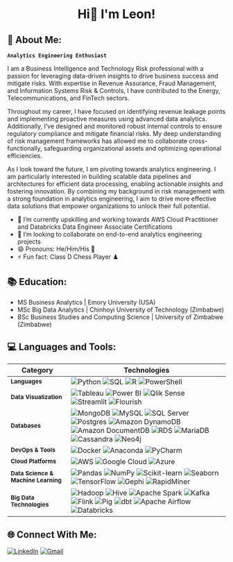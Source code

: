 #  <p align="center"> Hi👋 I'm Leon! </p>

## 💫 About Me:
****`Analytics Engineering Enthusiast`****

I am a Business Intelligence and Technology Risk professional with a passion for leveraging data-driven insights to drive business success and mitigate risks. With expertise in Revenue Assurance, Fraud Management, and Information Systems Risk & Controls, I have contributed to the Energy, Telecommunications, and FinTech sectors.

Throughout my career, I have focused on identifying revenue leakage points and implementing proactive measures using advanced data analytics. Additionally, I’ve designed and monitored robust internal controls to ensure regulatory compliance and mitigate financial risks. My deep understanding of risk management frameworks has allowed me to collaborate cross-functionally, safeguarding organizational assets and optimizing operational efficiencies.

As I look toward the future, I am pivoting towards analytics engineering. I am particularly interested in building scalable data pipelines and architectures for efficient data processing, enabling actionable insights and fostering innovation. By combining my background in risk management with a strong foundation in analytics engineering, I aim to drive more effective data solutions that empower organizations to unlock their full potential.

- 🌱 I’m currently upskilling and working towards AWS Cloud Practitioner and Databricks Data Engineer Associate Certifications
- 👯 I’m looking to collaborate on end-to-end analytics engineering projects
- 😄 Pronouns: He/Him/His 👦 
- ⚡ Fun fact: Class D Chess Player ♟️

## 📚 Education:
- MS Business Analytics | Emory University (USA)
- MSc Big Data Analytics | Chinhoyi University of Technology (Zimbabwe)
- BSc Business Studies and Computing Science | University of Zimbabwe (Zimbabwe)
   
## 💻 Languages and Tools:
**Category** | **Technologies**  
--- | ---  
**<sub>Languages</sub>** | ![Python](https://img.shields.io/badge/-Python-3776AB?style=flat-square&logo=python&logoColor=white)  ![SQL](https://img.shields.io/badge/-SQL-CC2927?style=flat-square&logo=microsoftsqlserver&logoColor=white)  ![R](https://img.shields.io/badge/-R-276DC3?style=flat-square&logo=r&logoColor=white)  ![PowerShell](https://img.shields.io/badge/-PowerShell-2CA5E0?style=flat-square&logo=powershell&logoColor=white) 
**<sub>Data Visualization</sub>** | ![Tableau](https://img.shields.io/badge/-Tableau-E97627?style=flat-square&logo=tableau&logoColor=white)  ![Power BI](https://img.shields.io/badge/-Power%20BI-F2C811?style=flat-square&logo=powerbi&logoColor=black)  ![Qlik Sense](https://img.shields.io/badge/-Qlik%20Sense-0097B2?style=flat-square&logo=qlik&logoColor=white)  ![Streamlit](https://img.shields.io/badge/-Streamlit-FF4B6E?style=flat-square&logo=streamlit&logoColor=white)  ![Flourish](https://img.shields.io/badge/-Flourish-64B3F4?style=flat-square&logo=flourish&logoColor=white)
**<sub>Databases</sub>** | ![MongoDB](https://img.shields.io/badge/-MongoDB-47A248?style=flat-square&logo=mongodb&logoColor=white)  ![MySQL](https://img.shields.io/badge/-MySQL-4479A1?style=flat-square&logo=mysql&logoColor=white)  ![SQL Server](https://img.shields.io/badge/-Microsoft%20SQL%20Server-CC2927?style=flat-square&logo=microsoftsqlserver&logoColor=white)  ![Postgres](https://img.shields.io/badge/-PostgreSQL-336791?style=flat-square&logo=postgresql&logoColor=white)  ![Amazon DynamoDB](https://img.shields.io/badge/-Amazon%20DynamoDB-4053D6?style=flat-square&logo=amazondynamodb&logoColor=white)  ![Amazon DocumentDB](https://img.shields.io/badge/-Amazon%20DocumentDB-005C99?style=flat-square&logo=amazondynamodb&logoColor=white)  ![RDS](https://img.shields.io/badge/-Amazon%20RDS-FF9900?style=flat-square&logo=amazonrds&logoColor=white)  ![MariaDB](https://img.shields.io/badge/-MariaDB-003B57?style=flat-square&logo=mariadb&logoColor=white)  ![Cassandra](https://img.shields.io/badge/-Cassandra-1287B1?style=flat-square&logo=apache-cassandra&logoColor=white)  ![Neo4j](https://img.shields.io/badge/-Neo4j-0085B7?style=flat-square&logo=neo4j&logoColor=white)  
**<sub>DevOps & Tools</sub>** | ![Docker](https://img.shields.io/badge/-Docker-2496ED?style=flat-square&logo=docker&logoColor=white)  ![Anaconda](https://img.shields.io/badge/-Anaconda-44A833?style=flat-square&logo=anaconda&logoColor=white)  ![PyCharm](https://img.shields.io/badge/-PyCharm-000000?style=flat-square&logo=pycharm&logoColor=white)  
**<sub>Cloud Platforms</sub>** | ![AWS](https://img.shields.io/badge/-AWS-232F3E?style=flat-square&logo=amazonaws&logoColor=white)  ![Google Cloud](https://img.shields.io/badge/-Google%20Cloud-4285F4?style=flat-square&logo=googlecloud&logoColor=white)  ![Azure](https://img.shields.io/badge/-Azure-0078D4?style=flat-square&logo=microsoftazure&logoColor=white)  
**<sub>Data Science & Machine Learning</sub>** | ![Pandas](https://img.shields.io/badge/-Pandas-150458?style=flat-square&logo=pandas&logoColor=white)  ![NumPy](https://img.shields.io/badge/-NumPy-013243?style=flat-square&logo=numpy&logoColor=white)  ![Scikit-learn](https://img.shields.io/badge/-Scikit--learn-F7931E?style=flat-square&logo=scikit-learn&logoColor=white)  ![Seaborn](https://img.shields.io/badge/-Seaborn-3776AB?style=flat-square&logo=seaborn&logoColor=white)  ![TensorFlow](https://img.shields.io/badge/-TensorFlow-FF6F00?style=flat-square&logo=tensorflow&logoColor=white)  ![Gephi](https://img.shields.io/badge/-Gephi-8B4F96?style=flat-square&logo=gephi&logoColor=white)  ![RapidMiner](https://img.shields.io/badge/-RapidMiner-FF7F00?style=flat-square&logo=rapidminer&logoColor=white)
**<sub>Big Data Technologies</sub>** | ![Hadoop](https://img.shields.io/badge/-Apache%20Hadoop-66CC00?style=flat-square&logo=hadoop&logoColor=white)  ![Hive](https://img.shields.io/badge/-Apache%20Hive-F0DB4F?style=flat-square&logo=hive&logoColor=black)  ![Apache Spark](https://img.shields.io/badge/-Apache%20Spark-E25A1C?style=flat-square&logo=apache-spark&logoColor=white)  ![Kafka](https://img.shields.io/badge/-Apache%20Kafka-231F20?style=flat-square&logo=apache-kafka&logoColor=white)  ![Flink](https://img.shields.io/badge/-Apache%20Flink-1B4B7F?style=flat-square&logo=apache-flink&logoColor=white)  ![Pig](https://img.shields.io/badge/-Pig-F3A42A?style=flat-square&logo=apache-pig&logoColor=white)  ![dbt](https://img.shields.io/badge/-dbt-FF694B?style=flat-square&logo=dbt&logoColor=white)  ![Apache Airflow](https://img.shields.io/badge/-Apache%20Airflow-0172B8?style=flat-square&logo=apache-airflow&logoColor=white)  ![Databricks](https://img.shields.io/badge/-Databricks-FF3E00?style=flat-square&logo=databricks&logoColor=white)

## 🌐 Connect With Me:
[![LinkedIn](https://img.shields.io/badge/-LinkedIn-0077B5?style=flat-square&logo=linkedin&logoColor=white)](https://www.linkedin.com/in/leon-vambe/) [![Gmail](https://img.shields.io/badge/-Gmail-EA4335?style=flat-square&logo=gmail&logoColor=white)](mailto:leevambe5@gmail.com)

